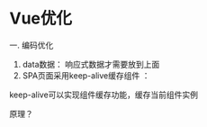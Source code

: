 # Vue优化

一. 编码优化

1. data数据： 响应式数据才需要放到上面
2. SPA页面采用keep-alive缓存组件 ：

keep-alive可以实现组件缓存功能，缓存当前组件实例

原理？ 

 
